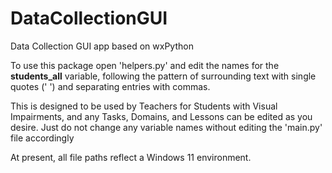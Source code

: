 # DataCollectionGUI
Data Collection GUI app based on wxPython



To use this package open 'helpers.py' and edit the names for the **students_all** variable, following the pattern of surrounding text with single quotes (' ') and separating entries with commas.



This is designed to be used by Teachers for Students with Visual Impairments, and any Tasks, Domains, and Lessons can be edited as you desire. Just do not change any variable names without editing the 'main.py' file accordingly 



At present, all file paths reflect a Windows 11 environment. 
